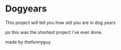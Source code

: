 # Dogyears




This project will tell you how old you are in dog years


ps this was the shortest project i've ever done.


made by thefunnyguy
